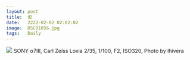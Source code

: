 ```yaml
---
layout: post
title:  仮
date:   2222-02-02 02:02:02
image:  DSC01056.jpg
tags:   Daily
---
```


![]({{site.baseurl}}/img/DSC01056.jpg)
SONY α7Ⅲ, Carl Zeiss Loxia 2/35, 1/100, F2, ISO320, Photo by lhivera
